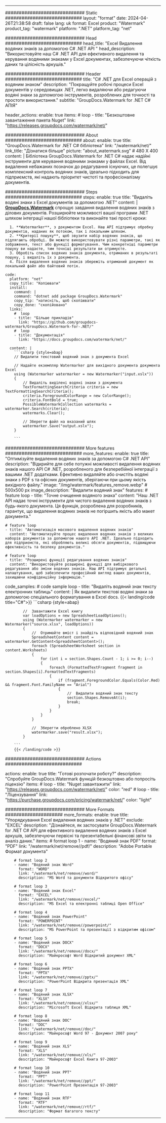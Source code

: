 
---
############################# Static ############################
layout: "format"
date:  2024-04-26T21:38:58
draft: false
lang: uk
format: Excel
product: "Watermark"
product_tag: "watermark"
platform: ".NET"
platform_tag: "net"

############################# Head ############################
head_title: "Excel Видалення водяних знаків за допомогою C# .NET API "
head_description: "Використовуйте наш C# .NET API для ефективного видалення та керування водяними знаками у Excel документах, забезпечуючи чіткість даних та цілісність аркушів."

############################# Header ############################
title: "C# .NET для Excel операцій з водяним знаком" 
description: "Покращуйте робочі процеси Excel документів у середовищах .NET, легко видаляючи або редагуючи водяні знаки за допомогою інструментів, розроблених для точності та простоти використання."
subtitle: "GroupDocs.Watermark for .NET C# АПІЯ" 

header_actions:
  enable: true
  items:
    #  loop
    - title: "Безкоштовне завантаження пакета Nuget"
      link: "https://releases.groupdocs.com/watermark/net/"
      
############################# About ############################
about:
    enable: true
    title: "GroupDocs.Watermark for .NET C# бібліотека"
    link: "/watermark/net/"
    link_title: "Дізнатися більше"
    picture: "about_watermark.svg" # 480 X 400
    content: |
       Бібліотека GroupDocs.Watermark for .NET C# надає надійні інструменти для керування водяними знаками у файлах Excel. Від видалення небажаних позначок до редагування існуючих, це полегшує комплексний контроль водяних знаків, ідеально підходить для підприємств, які надають пріоритет чистоті та професіоналізму документів.

############################# Steps ############################
steps:
    enable: true
    title: "Видаліть водяні знаки з Excel документів за допомогою .NET"
    content: |
      **[GroupDocs.Watermark](https://products.groupdocs.com/watermark/net/)** спрощує завдання видалення водяних знаків з ділових документів. Розширюйте можливості вашої програми .NET шляхом інтеграції нашої бібліотеки та виконайте такі прості кроки:
      
      1. **Watermarker**, з документом Excel. Наш API підтримує обробку документів, наданих як потоком, так і локальним шляхом.
      2. **Критерії пошуку**, щоб звузити набір водяних знаків, що підлягають обробці. Ви можете використовувати різні параметри, такі як зображення, текст або функції форматування. Чим конкретніші параметри пошуку ви надаєте, тим точніші результати ви отримуєте.
      3. Обробіть список водяних знаків документа, отриманих в результаті пошуку, і видаліть їх з документа.
      4. Після видалення водяних знаків збережіть отриманий документ як локальний файл або байтовий потік.
   
    code:
      platform: "net"
      copy_title: "Копіювати"
      install:
        command: |
        command: "dotnet add package GroupDocs.Watermark"
        copy_tip: "натисніть, щоб скопіювати"
        copy_done: "скопійовано"
      links:
        #  loop
        - title: "Більше прикладів"
          link: "https://github.com/groupdocs-watermark/GroupDocs.Watermark-for-.NET/"
        #  loop
        - title: "Документація"
          link: "https://docs.groupdocs.com/watermark/net/"
          
      content: |
        ```csharp {style=abap}
        // Видалити текстовий водяний знак з документа Excel

        // Надайте екземпляр Watermarker для вихідного документа документа Excel
        using (Watermarker watermarker = new Watermarker("input.xslx"))
        {
            // Видаліть виділені водяні знаки з документа
            TextFormattingSearchCriteria criteria = new TextFormattingSearchCriteria();
            criteria.ForegroundColorRange = new ColorRange();
            criteria.FontBold = true;
            PossibleWatermarkCollection watermarks = watermarker.Search(criteria);
            watermarks.Clear();

            // Зберегти файл на вказаний шлях
            watermarker.Save("output.xslx");
        }
        
        ```            

############################# More features ############################
more_features:
  enable: true
  title: "Оптимізуйте видалення водяних знаків за допомогою C# .NET API"
  description: "Відкрийте для себе потужні можливості видалення водяних знаків нашого API C# .NET, розробленого для безперебійної інтеграції з вашими .NET додатками. Ефективно видаляйте або очистіть водяні знаки з PDF s та офісних документів, зберігаючи при цьому якість вихідного файлу."
  image: "/img/watermark/features_remove.webp" # 500x500 px
  image_description: "Видалити водяний знак"
  features:
    # feature loop
    - title: "Точне очищення водяного знака"
      content: "Наш .NET API надає точні інструменти для чистого видалення водяних знаків з будь-якого документа. Ця функція, розроблена для розробників, гарантує, що видалення водяних знаків не погіршить якість або макет документа."

    # feature loop
    - title: "Автоматизація масового видалення водяних знаків"
      content: "Автоматизуйте процес видалення водяних знаків з великих наборів документів за допомогою нашого API .NET. Ідеально підходить для підприємств, які обробляють великі обсяги документів, підвищуючи ефективність та безпеку документів."

    # feature loop
    - title: "Розширені функції редагування водяних знаків"
      content: "Використовуйте розширені функції для вибіркового редагування або зміни водяних знаків. Наш API підтримує детальні налаштування, щоб забезпечити професійний вигляд ваших документів, захищаючи конфіденційну інформацію."
      
  code_samples:
    # code sample loop
    - title: "Видаліть водяний знак тексту електронних таблиць"
      content: |
        Як видалити текстові водяні знаки за допомогою спеціального форматування в Excel docs.
        {{< landing/code title="C#">}}
        ```csharp {style=abap}
        
            //  Завантажити Excel книгу
            var loadOptions = new SpreadsheetLoadOptions();
            using (Watermarker watermarker = new Watermarker("source.xlsx", loadOptions))
            {
                //  Отримайте вміст і знайдіть відповідний водяний знак
                SpreadsheetContent content = watermarker.GetContent<SpreadsheetContent>();
                foreach (SpreadsheetWorksheet section in content.Worksheets)
                {
                    for (int i = section.Shapes.Count - 1; i >= 0; i--)
                    {
                        foreach (FormattedTextFragment fragment in section.Shapes[i].FormattedTextFragments)
                        {
                            if (fragment.ForegroundColor.Equals(Color.Red) && fragment.Font.FamilyName == "Arial")
                            {
                                //  Видалити водяний знак тексту
                                section.Shapes.RemoveAt(i);
                                break;
                            }
                        }
                    }
                }

                //  Зберегти оброблено XLSX
                watermarker.save("result.xlsx");
            }

        ```
        {{< /landing/code >}}


############################# Actions ############################

actions:
  enable: true
  title: "Готові розпочати роботу?"
  description: "Спробуйте GroupDocs.Watermark функцій безкоштовно або попросіть ліцензію"
  items:
    #  loop
    - title: "Nuget завантажити"
      link: "https://releases.groupdocs.com/watermark/net/"
      color: "red"
        #  loop
    - title: "Ліцензування"
      link: "https://purchase.groupdocs.com/pricing/watermark/net/"
      color: "light"


############################# More Formats #####################
more_formats:
    enable: true
    title: "Упорядкування Excel видалення водяних знаків у .NET"
    exclude: "EXCEL"
    description: "Дізнайтеся, як застосувати GroupDocs.Watermark for .NET C# API для ефективного видалення водяних знаків з Excel аркушів, забезпечуючи первісні та презентабельні фінансові звіти та аналіз даних."
    items: 
        # format loop 1
        - name: "Водяний знак PDF"
          format: "PDF"
          link: "/watermark/net/remove//pdf/"
          description: "Adobe Portable Формат документа"

        # format loop 2
        - name: "Водяний знак Word"
          format: "WORD"
          link: "/watermark/net/remove//word/"
          description: "MS Word та документи Відкритого офісу"
          
        # format loop 3
        - name: "Водяний знак Excel"
          format: "EXCEL"
          link: "/watermark/net/remove//excel/"
          description: "MS Excel та електронні таблиці Open Office"

        # format loop 4
        - name: "Водяний знак PowerPoint"
          format: "POWERPOINT"
          link: "/watermark/net/remove//powerpoint/"
          description: "MS PowerPoint та презентації з відкритим офісом"

        # format loop 5
        - name: "Водяний знак DOCX"
          format: "DOCX"
          link: "/watermark/net/remove//docx/"
          description: "Майкрософт Word Відкритий документ XML"
          
        # format loop 6
        - name: "Водяний знак PPTX"
          format: "PPTX"
          link: "/watermark/net/remove//pptx/"
          description: "PowerPoint Відкрита презентація XML"
          
        # format loop 7
        - name: "Водяний знак XLSX"
          format: "XLSX"
          link: "/watermark/net/remove//xlsx/"
          description: "Microsoft Excel Відкрита таблиця XML"

        # format loop 8
        - name: "Водяний знак DOC"
          format: "DOC"
          link: "/watermark/net/remove//doc/"
          description: "Майкрософт Word 97 - Документ 2007 року"

        # format loop 9
        - name: "Водяний знак XLS"
          format: "XLS"
          link: "/watermark/net/remove//xls/"
          description: "Майкрософт Excel Книга 97-2003"

        # format loop 10
        - name: "Водяний знак PPT"
          format: "PPT"
          link: "/watermark/net/remove//ppt/"
          description: "PowerPoint Презентація 97-2003"

        # format loop 11
        - name: "Водяний знак RTF"
          format: "RTF"
          link: "/watermark/net/remove//rtf/"
          description: "Формат багатого тексту"

---